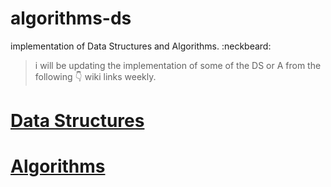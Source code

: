 # algorithms-ds
implementation of Data Structures and Algorithms. :neckbeard:

> i will be updating the implementation of some of the DS or A from the following :point_down: wiki links weekly.

# [Data Structures](https://en.wikipedia.org/wiki/List_of_data_structures "DS")
# [Algorithms](https://en.wikipedia.org/wiki/List_of_algorithms "A")

